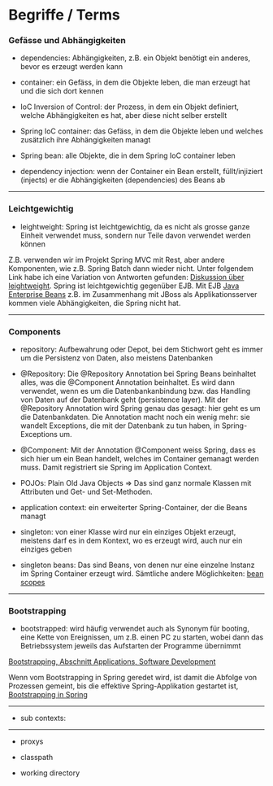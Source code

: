 # Begriffe / Terms #

### Gefässe und Abhängigkeiten ###

- dependencies: Abhängigkeiten, z.B. ein Objekt benötigt ein anderes, bevor es erzeugt werden kann

- container: ein Gefäss, in dem die Objekte leben, die man erzeugt hat und die sich dort kennen

- IoC Inversion of Control: der Prozess, in dem ein Objekt definiert, welche Abhängigkeiten es hat, aber diese nicht selber erstellt

- Spring IoC container: das Gefäss, in dem die Objekte leben und welches zusätzlich ihre Abhängigkeiten managt

- Spring bean: alle Objekte, die in dem Spring IoC container leben

- dependency injection: wenn der Container ein Bean erstellt, füllt/injiziert (injects) er die Abhängigkeiten (dependencies) des Beans ab

-----

### Leichtgewichtig ###

- leightweight: Spring ist leichtgewichtig, da es nicht als grosse ganze Einheit verwendet muss, sondern nur Teile davon verwendet werden können

Z.B. verwenden wir im Projekt Spring MVC mit Rest, aber andere Komponenten, wie z.B. Spring Batch dann wieder nicht.
Unter folgendem Link habe ich eine Variation von Antworten gefunden:
[Diskussion über leightweight](https://stackoverflow.com/questions/8117166/what-makes-the-spring-framework-a-lightweight-container#:~:text=Spring%20calls%20itself%20'lightweight'%20because,according%20to%20your%20required%20module).
Spring ist leichtgewichtig gegenüber EJB. Mit EJB [Java Enterprise Beans](https://de.wikipedia.org/wiki/Enterprise_JavaBeans) z.B. im Zusammenhang mit JBoss als Applikationsserver kommen viele Abhängigkeiten, die Spring nicht hat.

-----

### Components ###

- repository: Aufbewahrung oder Depot, bei dem Stichwort geht es immer um die Persistenz von Daten, also meistens Datenbanken

- @Repository: Die @Repository Annotation bei Spring Beans beinhaltet alles, was die @Component Annotation beinhaltet. Es wird dann verwendet, wenn es um die Datenbankanbindung bzw. das Handling von Daten auf der Datenbank geht (persistence layer). Mit der @Repository Annotation wird Spring genau das gesagt: hier geht es um die Datenbankdaten. Die Annotation macht noch ein wenig mehr: sie wandelt Exceptions, die mit der Datenbank zu tun haben, in Spring-Exceptions um.

- @Component: Mit der Annotation @Component weiss Spring, dass es sich hier um ein Bean handelt, welches im Container gemanagt werden muss. Damit registriert sie Spring im Application Context.

- POJOs: Plain Old Java Objects => Das sind ganz normale Klassen mit Attributen und Get- und Set-Methoden.

- application context: ein erweiterter Spring-Container, der die Beans managt

- singleton: von einer Klasse wird nur ein einziges Objekt erzeugt, meistens darf es in dem Kontext, wo es erzeugt wird, auch nur ein einziges geben

- singleton beans: Das sind Beans, von denen nur eine einzelne Instanz im Spring Container erzeugt wird. Sämtliche andere Möglichkeiten: [bean scopes](https://docs.spring.io/spring/docs/3.0.0.M3/reference/html/ch04s04.html)

-----

### Bootstrapping ###

- bootstrapped: wird häufig verwendet auch als Synonym für booting, eine Kette von Ereignissen, um z.B. einen PC zu starten, wobei dann das Betriebssystem jeweils das Aufstarten der Programme übernimmt

[Bootstrapping, Abschnitt Applications, Software Development](https://en.wikipedia.org/wiki/Bootstrapping)

Wenn vom Bootstrapping in Spring geredet wird, ist damit die Abfolge von Prozessen gemeint, bis die effektive Spring-Applikation gestartet ist, [Bootstrapping in Spring](https://stackoverflow.com/questions/21714290/how-is-spring-actually-bootstrap)

-----

- sub contexts: 

-----

- proxys

- classpath

- working directory
